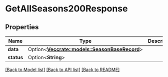 # GetAllSeasons200Response

## Properties

Name | Type | Description | Notes
------------ | ------------- | ------------- | -------------
**data** | Option<[**Vec<crate::models::SeasonBaseRecord>**](SeasonBaseRecord.md)> |  | [optional]
**status** | Option<**String**> |  | [optional]

[[Back to Model list]](../README.md#documentation-for-models) [[Back to API list]](../README.md#documentation-for-api-endpoints) [[Back to README]](../README.md)


